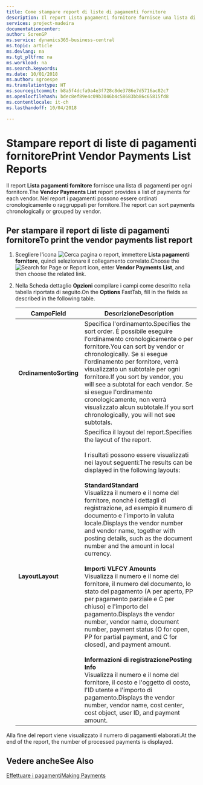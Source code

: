 ```yaml
---
title: Come stampare report di liste di pagamenti fornitore
description: Il report Lista pagamenti fornitore fornisce una lista di pagamenti per ogni fornitore. Nel report i pagamenti possono essere ordinati cronologicamente o raggruppati per fornitore.
services: project-madeira
documentationcenter: 
author: SorenGP
ms.service: dynamics365-business-central
ms.topic: article
ms.devlang: na
ms.tgt_pltfrm: na
ms.workload: na
ms.search.keywords: 
ms.date: 10/01/2018
ms.author: sgroespe
ms.translationtype: HT
ms.sourcegitcommit: b8a5f4dcfa9a4e3f728c8de3786e7d5716ac82c7
ms.openlocfilehash: bdec8ef89e4c09b3046b4c58683bb86c65815fd8
ms.contentlocale: it-ch
ms.lasthandoff: 10/04/2018

---
```

# <a name="print-vendor-payments-list-reports"></a><span data-ttu-id="be5b8-104">Stampare report di liste di pagamenti fornitore</span><span class="sxs-lookup"><span data-stu-id="be5b8-104">Print Vendor Payments List Reports</span></span>
<span data-ttu-id="be5b8-105">Il report **Lista pagamenti fornitore** fornisce una lista di pagamenti per ogni fornitore.</span><span class="sxs-lookup"><span data-stu-id="be5b8-105">The **Vendor Payments List** report provides a list of payments for each vendor.</span></span> <span data-ttu-id="be5b8-106">Nel report i pagamenti possono essere ordinati cronologicamente o raggruppati per fornitore.</span><span class="sxs-lookup"><span data-stu-id="be5b8-106">The report can sort payments chronologically or grouped by vendor.</span></span>  

## <a name="to-print-the-vendor-payments-list-report"></a><span data-ttu-id="be5b8-107">Per stampare il report di liste di pagamenti fornitore</span><span class="sxs-lookup"><span data-stu-id="be5b8-107">To print the vendor payments list report</span></span>  

1.  <span data-ttu-id="be5b8-108">Scegliere l'icona ![Cerca pagina o report](../../media/ui-search/search_small.png "Cerca pagina o report"), immettere **Lista pagamenti fornitore**, quindi selezionare il collegamento correlato.</span><span class="sxs-lookup"><span data-stu-id="be5b8-108">Choose the ![Search for Page or Report](../../media/ui-search/search_small.png "Search for Page or Report icon") icon, enter **Vendor Payments List**, and then choose the related link.</span></span>  
2.  <span data-ttu-id="be5b8-109">Nella Scheda dettaglio **Opzioni** compilare i campi come descritto nella tabella riportata di seguito.</span><span class="sxs-lookup"><span data-stu-id="be5b8-109">On the **Options** FastTab, fill in the fields as described in the following table.</span></span>  

    |<span data-ttu-id="be5b8-110">Campo</span><span class="sxs-lookup"><span data-stu-id="be5b8-110">Field</span></span>|<span data-ttu-id="be5b8-111">Descrizione</span><span class="sxs-lookup"><span data-stu-id="be5b8-111">Description</span></span>|  
    |---------------------------------|---------------------------------------|  
    |<span data-ttu-id="be5b8-112">**Ordinamento**</span><span class="sxs-lookup"><span data-stu-id="be5b8-112">**Sorting**</span></span>|<span data-ttu-id="be5b8-113">Specifica l'ordinamento.</span><span class="sxs-lookup"><span data-stu-id="be5b8-113">Specifies the sort order.</span></span> <span data-ttu-id="be5b8-114">È possibile eseguire l'ordinamento cronologicamente o per fornitore.</span><span class="sxs-lookup"><span data-stu-id="be5b8-114">You can sort by vendor or chronologically.</span></span> <span data-ttu-id="be5b8-115">Se si esegue l'ordinamento per fornitore, verrà visualizzato un subtotale per ogni fornitore.</span><span class="sxs-lookup"><span data-stu-id="be5b8-115">If you sort by vendor, you will see a subtotal for each vendor.</span></span> <span data-ttu-id="be5b8-116">Se si esegue l'ordinamento cronologicamente, non verrà visualizzato alcun subtotale.</span><span class="sxs-lookup"><span data-stu-id="be5b8-116">If you sort chronologically, you will not see subtotals.</span></span>|  
    |<span data-ttu-id="be5b8-117">**Layout**</span><span class="sxs-lookup"><span data-stu-id="be5b8-117">**Layout**</span></span>|<span data-ttu-id="be5b8-118">Specifica il layout del report.</span><span class="sxs-lookup"><span data-stu-id="be5b8-118">Specifies the layout of the report.</span></span><br /><br /> <span data-ttu-id="be5b8-119">I risultati possono essere visualizzati nei layout seguenti:</span><span class="sxs-lookup"><span data-stu-id="be5b8-119">The results can be displayed in the following layouts:</span></span><br /><br /> <span data-ttu-id="be5b8-120">**Standard**</span><span class="sxs-lookup"><span data-stu-id="be5b8-120">**Standard**</span></span><br /> <span data-ttu-id="be5b8-121">Visualizza il numero e il nome del fornitore, nonché i dettagli di registrazione, ad esempio il numero di documento e l'importo in valuta locale.</span><span class="sxs-lookup"><span data-stu-id="be5b8-121">Displays the vendor number and vendor name, together with posting details, such as the document number and the amount in local currency.</span></span><br /><br /> <span data-ttu-id="be5b8-122">**Importi VL**</span><span class="sxs-lookup"><span data-stu-id="be5b8-122">**FCY Amounts**</span></span><br /> <span data-ttu-id="be5b8-123">Visualizza il numero e il nome del fornitore, il numero del documento, lo stato del pagamento (A per aperto, PP per pagamento parziale e C per chiuso) e l'importo del pagamento.</span><span class="sxs-lookup"><span data-stu-id="be5b8-123">Displays the vendor number, vendor name, document number, payment status (O for open, PP for partial payment, and C for closed), and payment amount.</span></span><br /><br /> <span data-ttu-id="be5b8-124">**Informazioni di registrazione**</span><span class="sxs-lookup"><span data-stu-id="be5b8-124">**Posting Info**</span></span><br /> <span data-ttu-id="be5b8-125">Visualizza il numero e il nome del fornitore, il costo e l'oggetto di costo, l'ID utente e l'importo di pagamento.</span><span class="sxs-lookup"><span data-stu-id="be5b8-125">Displays the vendor number, vendor name, cost center, cost object, user ID, and payment amount.</span></span>|  

 <span data-ttu-id="be5b8-126">Alla fine del report viene visualizzato il numero di pagamenti elaborati.</span><span class="sxs-lookup"><span data-stu-id="be5b8-126">At the end of the report, the number of processed payments is displayed.</span></span>  

## <a name="see-also"></a><span data-ttu-id="be5b8-127">Vedere anche</span><span class="sxs-lookup"><span data-stu-id="be5b8-127">See Also</span></span>  
[<span data-ttu-id="be5b8-128">Effettuare i pagamenti</span><span class="sxs-lookup"><span data-stu-id="be5b8-128">Making Payments</span></span>](../../payables-make-payments.md)


